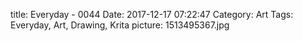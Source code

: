 title: Everyday - 0044
Date: 2017-12-17 07:22:47
Category: Art
Tags: Everyday, Art, Drawing, Krita
picture: 1513495367.jpg
